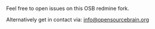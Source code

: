 Feel free to open issues on this OSB redmine fork.

Alternatively get in contact via: info@opensourcebrain.org
